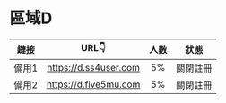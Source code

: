 # 區域D

| 鏈接 | URL👇 | 人數 | 狀態 |
| :----: | :----: | :----: | :----: |
| 備用1 | https://d.ss4user.com | 5% | 關閉註冊 | 
| 備用2 | https://d.five5mu.com | 5% | 關閉註冊 | 
